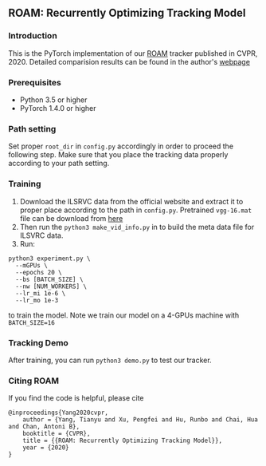 ## ROAM: Recurrently Optimizing Tracking Model
### Introduction
This is the PyTorch implementation of our [ROAM](https://arxiv.org/pdf/1907.12006.pdf) tracker published in CVPR, 2020. Detailed comparision results can be found in the author's [webpage](https://tianyu-yang.com)

### Prerequisites

* Python 3.5 or higher
* PyTorch 1.4.0 or higher

### Path setting
Set proper `root_dir` in `config.py` accordingly in order to proceed the following step. Make sure that you place the tracking data properly according to your path setting.

### Training
1. Download the ILSRVC data from the official website and extract it to proper place according to the path in `config.py`. Pretrained `vgg-16.mat` file can be download from [here](http://www.vlfeat.org/matconvnet/models/imagenet-vgg-verydeep-16.mat)
2. Then run the `python3 make_vid_info.py` in to build the meta data file for  ILSVRC data.
3. Run: 
```
python3 experiment.py \
  --mGPUs \
  --epochs 20 \
  --bs [BATCH_SIZE] \
  --nw [NUM_WORKERS] \
  --lr_mi 1e-6 \
  --lr_mo 1e-3
``` 
to train the model. Note we train our model on a 4-GPUs machine with `BATCH_SIZE=16`

### Tracking Demo
After training, you can run `python3 demo.py` to test our tracker.

### Citing ROAM
If you find the code is helpful, please cite
```
@inproceedings{Yang2020cvpr,
	author = {Yang, Tianyu and Xu, Pengfei and Hu, Runbo and Chai, Hua and Chan, Antoni B},
	booktitle = {CVPR},
	title = {{ROAM: Recurrently Optimizing Tracking Model}},
	year = {2020}
}
```
